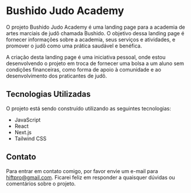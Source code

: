 # Bushido Judo Academy

O projeto Bushido Judo Academy é uma landing page para a academia de artes marciais de judô chamada Bushido. O objetivo dessa landing page é fornecer informações sobre a academia, seus serviços e atividades, e promover o judô como uma prática saudável e benéfica. 

A criação desta landing page é uma iniciativa pessoal, onde estou desenvolvendo o projeto em troca de fornecer uma bolsa a um aluno sem condições financeiras, como forma de apoio à comunidade e ao desenvolvimento dos praticantes de judô.

## Tecnologias Utilizadas

O projeto está sendo construído utilizando as seguintes tecnologias:

- JavaScript
- React
- Next.js
- Tailwind CSS

## Contato

Para entrar em contato comigo, por favor envie um e-mail para hiftpro@gmail.com. Ficarei feliz em responder a quaisquer dúvidas ou comentários sobre o projeto.